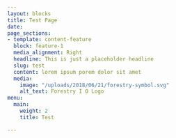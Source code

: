 ```yaml
---
layout: blocks
title: Test Page
date: 
page_sections:
- template: content-feature
  block: feature-1
  media_alignment: Right
  headline: This is just a placeholder headline
  slug: test
  content: lorem ipsum porem dolor sit amet
  media:
    image: "/uploads/2018/06/21/forestry-symbol.svg"
    alt_text: Forestry I O Logo
menu:
  main:
    weight: 2
    title: Test

---
```

